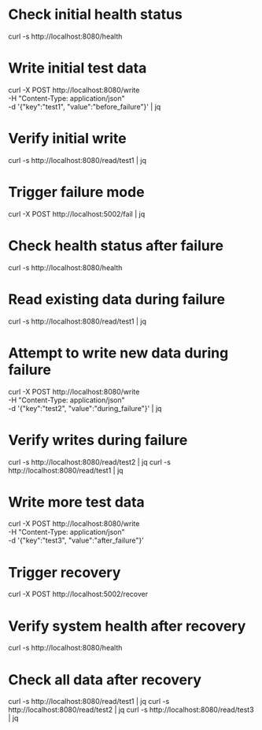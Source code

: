 # Check initial health status
curl -s http://localhost:8080/health

# Write initial test data
curl -X POST http://localhost:8080/write \
  -H "Content-Type: application/json" \
  -d '{"key":"test1", "value":"before_failure"}' | jq

# Verify initial write
curl -s http://localhost:8080/read/test1 | jq

# Trigger failure mode
curl -X POST http://localhost:5002/fail | jq

# Check health status after failure
curl -s http://localhost:8080/health

# Read existing data during failure
curl -s http://localhost:8080/read/test1 | jq

# Attempt to write new data during failure
curl -X POST http://localhost:8080/write \
  -H "Content-Type: application/json" \
  -d '{"key":"test2", "value":"during_failure"}' | jq

# Verify writes during failure
curl -s http://localhost:8080/read/test2 | jq
curl -s http://localhost:8080/read/test1 | jq

# Write more test data
curl -X POST http://localhost:8080/write \
  -H "Content-Type: application/json" \
  -d '{"key":"test3", "value":"after_failure"}'

# Trigger recovery
curl -X POST http://localhost:5002/recover

# Verify system health after recovery
curl -s http://localhost:8080/health

# Check all data after recovery
curl -s http://localhost:8080/read/test1 | jq
curl -s http://localhost:8080/read/test2 | jq
curl -s http://localhost:8080/read/test3 | jq
